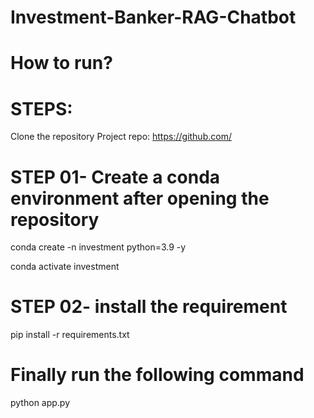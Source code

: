 # Investment-Banker-RAG-Chatbot

# How to run?

# STEPS:

 Clone the repository
Project repo: https://github.com/

# STEP 01- Create a conda environment after opening the repository

conda create -n investment python=3.9 -y

conda activate investment

# STEP 02- install the requirement

pip install -r requirements.txt

# Finally run the following command
python app.py